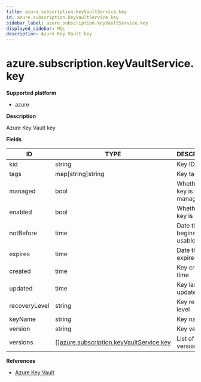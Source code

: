 ```yaml
---
title: azure.subscription.keyVaultService.key
id: azure.subscription.keyVaultService.key
sidebar_label: azure.subscription.keyVaultService.key
displayed_sidebar: MQL
description: Azure Key Vault key
---
```


# azure.subscription.keyVaultService.key

**Supported platform**

- azure

**Description**

Azure Key Vault key

**Fields**

| ID            | TYPE                                                                                          | DESCRIPTION                      |
| ------------- | --------------------------------------------------------------------------------------------- | -------------------------------- |
| kid           | string                                                                                        | Key ID                           |
| tags          | map[string]string                                                                             | Key tags                         |
| managed       | bool                                                                                          | Whether the key is managed       |
| enabled       | bool                                                                                          | Whether the key is enabled       |
| notBefore     | time                                                                                          | Date the key begins to be usable |
| expires       | time                                                                                          | Date the key expires             |
| created       | time                                                                                          | Key creation time                |
| updated       | time                                                                                          | Key last update time             |
| recoveryLevel | string                                                                                        | Key recovery level               |
| keyName       | string                                                                                        | Key name                         |
| version       | string                                                                                        | Key version                      |
| versions      | &#91;&#93;[azure.subscription.keyVaultService.key](azure.subscription.keyvaultservice.key.md) | List of key versions             |

**References**

- [Azure Key Vault](https://learn.microsoft.com/en-us/azure/key-vault/)
